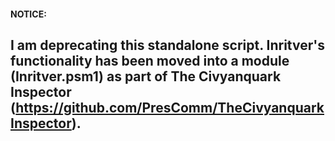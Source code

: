 #### NOTICE:

## I am deprecating this standalone script. Inritver's functionality has been moved into a module (Inritver.psm1) as part of The Civyanquark Inspector (https://github.com/PresComm/TheCivyanquarkInspector).
